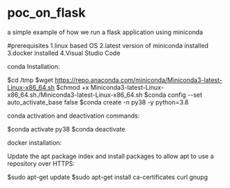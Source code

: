 # poc_on_flask
a simple example of how we run a flask application using miniconda


#prerequisites
1.linux based OS
2.latest version of miniconda installed
3.docker installed
4.Visual Studio Code


conda Installation:

$cd /tmp
$wget https://repo.anaconda.com/miniconda/Miniconda3-latest-Linux-x86_64.sh
$chmod +x Miniconda3-latest-Linux-x86_64.sh./Miniconda3-latest-Linux-x86_64.sh 
$conda config --set auto_activate_base false
$conda create -n py38 -y python=3.8

conda activation and deactivation commands:

$conda activate py38
$conda deactivate

docker installation:

Update the apt package index and install packages to allow apt to use a repository over HTTPS:


 $sudo apt-get update
 $sudo apt-get install ca-certificates curl gnupg
